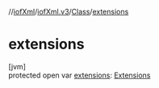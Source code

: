 //[iofXml](../../../index.md)/[iofXml.v3](../index.md)/[Class](index.md)/[extensions](extensions.md)

# extensions

[jvm]\
protected open var [extensions](extensions.md): [Extensions](../-extensions/index.md)
